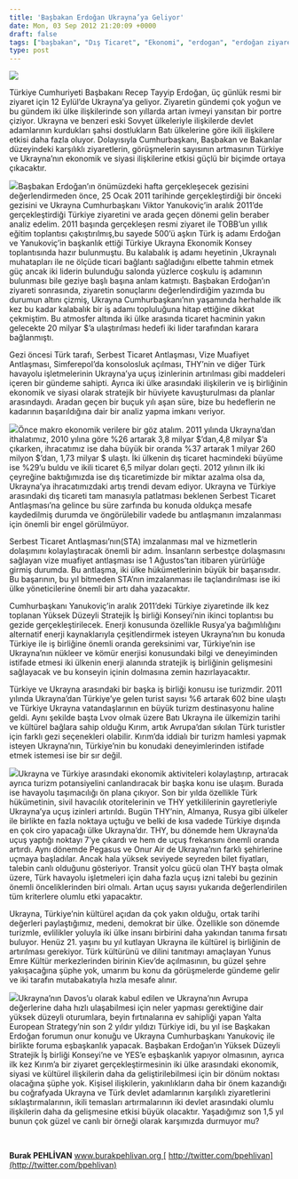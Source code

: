 ```yaml
---
title: 'Başbakan Erdoğan Ukrayna’ya Geliyor'
date: Mon, 03 Sep 2012 21:20:09 +0000
draft: false
tags: ["başbakan", "Dış Ticaret", "Ekonomi", "erdogan", "erdoğan ziyaret", "forum", "ilişki", "iş birliği", "Politika", "Ukrayna", "Ukrayna", "Ukrayna Dış İlişkileri", "Uluslarası İlişkiler", "Yanukoviç", "YES", "Yunus Emre Kiev"]
type: post
---
```


![](https://lh6.googleusercontent.com/-2qJdrWd2R_M/UEUdzfkcEuI/AAAAAAAAAw0/Zl6K3bO33ik/s300/28573.jpg)

Türkiye Cumhuriyeti Başbakanı Recep Tayyip Erdoğan, üç günlük resmi bir ziyaret için 12 Eylül’de Ukrayna’ya geliyor. Ziyaretin gündemi çok yoğun ve bu gündem iki ülke ilişkilerinde son yıllarda artan ivmeyi yansıtan bir portre çiziyor. Ukrayna ve benzeri eski Sovyet ülkeleriyle ilişkilerde devlet adamlarının kurdukları şahsi dostlukların Batı ülkelerine göre ikili ilişkilere etkisi daha fazla oluyor. Dolayısıyla Cumhurbaşkanı, Başbakan ve Bakanlar düzeyindeki karşılıklı ziyaretlerin, görüşmelerin sayısının artmasının Türkiye ve Ukrayna’nın ekonomik ve siyasi ilişkilerine etkisi güçlü bir biçimde ortaya çıkacaktır.

![](https://lh4.googleusercontent.com/-nOypAlLg3CU/UEUdzcOJFYI/AAAAAAAAAw4/TCE8Dsf2oTE/s628/7650.jpg)Başbakan Erdoğan’ın önümüzdeki hafta gerçekleşecek gezisini değerlendirmeden önce, 25 Ocak 2011 tarihinde gerçekleştirdiği bir önceki gezisini ve Ukrayna Cumhurbaşkanı Viktor Yanukoviç’in aralık 2011’de gerçekleştirdiği Türkiye ziyaretini ve arada geçen dönemi gelin beraber analiz edelim. 2011 başında gerçekleşen resmi ziyaret ile TOBB’un yıllık eğitim toplantısı çakıştırılmış,bu sayede 500’ü aşkın Türk iş adamı Erdoğan ve Yanukoviç’in başkanlık ettiği Türkiye Ukrayna Ekonomik Konsey toplantısında hazır bulunmuştu. Bu kalabalık iş adamı heyetinin ,Ukraynalı muhatapları ile ne ölçüde ticari bağlantı sağladığını elbette tahmin etmek güç ancak iki liderin bulunduğu salonda yüzlerce coşkulu iş adamının bulunması bile geziye başlı başına anlam katmıştı. Başbakan Erdoğan’ın ziyareti sonrasında, ziyaretin sonuçlarını değerlendirdiğim yazımda bu durumun altını çizmiş, Ukrayna Cumhurbaşkanı’nın yaşamında herhalde ilk kez bu kadar kalabalık bir iş adamı topluluğuna hitap ettiğine dikkat çekmiştim. Bu atmosfer altında iki ülke arasında ticaret hacminin yakın gelecekte 20 milyar $’a ulaştırılması hedefi iki lider tarafından karara bağlanmıştı.

Gezi öncesi Türk tarafı, Serbest Ticaret Antlaşması, Vize Muafiyet Antlaşması, Simferepol’da konsolosluk açılması, THY’nin ve diğer Türk havayolu işletmelerinin Ukrayna’ya uçuş izinlerinin artırılması gibi maddeleri içeren bir gündeme sahipti. Ayrıca iki ülke arasındaki ilişkilerin ve iş birliğinin ekonomik ve siyasi olarak stratejik bir hüviyete kavuşturulması da planlar arasındaydı. Aradan geçen bir buçuk yılı aşan süre, bize bu hedeflerin ne kadarının başarıldığına dair bir analiz yapma imkanı veriyor.

![](https://lh3.googleusercontent.com/-gpvYRP_EvAU/UEUd0UjxWUI/AAAAAAAAAxE/_rdt5eC7BvM/s300/ArticleIcon_20744.jpg)Önce makro ekonomik verilere bir göz atalım. 2011 yılında Ukrayna’dan ithalatımız, 2010 yılına göre %26 artarak 3,8 milyar $’dan,4,8 milyar $’a çıkarken, ihracatımız ise daha büyük bir oranda %37 artarak 1 milyar 260 milyon $’dan, 1,73 milyar $ ulaştı. İki ülkenin dış ticaret hacmindeki büyüme ise %29’u buldu ve ikili ticaret 6,5 milyar doları geçti. 2012 yılının ilk iki çeyreğine baktığımızda ise dış ticaretimizde bir miktar azalma olsa da, Ukrayna’ya ihracatımızdaki artış trendi devam ediyor. Ukrayna ve Türkiye arasındaki dış ticareti tam manasıyla patlatması beklenen Serbest Ticaret Antlaşması’na gelince bu süre zarfında bu konuda oldukça mesafe kaydedilmiş durumda ve öngörülebilir vadede bu antlaşmanın imzalanması için önemli bir engel görülmüyor.

Serbest Ticaret Antlaşması’nın(STA) imzalanması mal ve hizmetlerin dolaşımını kolaylaştıracak önemli bir adım. İnsanların serbestçe dolaşmasını sağlayan vize muafiyet antlaşması ise 1 Ağustos’tan itibaren yürürlüğe girmiş durumda. Bu antlaşma, iki ülke hükümetlerinin büyük bir başarısıdır. Bu başarının, bu yıl bitmeden STA’nın imzalanması ile taçlandırılması ise iki ülke yöneticilerine önemli bir artı daha yazacaktır.

Cumhurbaşkanı Yanukoviç’in aralık 2011’deki Türkiye ziyaretinde ilk kez toplanan Yüksek Düzeyli Stratejik İş birliği Konseyi’nin ikinci toplantısı bu gezide gerçekleştirilecek. Enerji konusunda özellikle Rusya’ya bağımlılığını alternatif enerji kaynaklarıyla çeşitlendirmek isteyen Ukrayna’nın bu konuda Türkiye ile iş birliğine önemli oranda gereksinimi var, Türkiye’nin ise Ukrayna’nın nükleer ve kömür enerjisi konusundaki bilgi ve deneyiminden istifade etmesi iki ülkenin enerji alanında stratejik iş birliğinin gelişmesini sağlayacak ve bu konseyin içinin dolmasına zemin hazırlayacaktır.

Türkiye ve Ukrayna arasındaki bir başka iş birliği konusu ise turizmdir. 2011 yılında Ukrayna’dan Türkiye’ye gelen turist sayısı %6 artarak 602 bine ulaştı ve Türkiye Ukrayna vatandaşlarının en büyük turizm destinasyonu haline geldi. Aynı şekilde başta Lvov olmak üzere Batı Ukrayna ile ülkemizin tarihi ve kültürel bağlara sahip olduğu Kırım, artık Avrupa’dan sıkılan Türk turistler için farklı gezi seçenekleri olabilir. Kırım’da iddialı bir turizm hamlesi yapmak isteyen Ukrayna’nın, Türkiye’nin bu konudaki deneyimlerinden istifade etmek istemesi ise bir sır değil.

![](https://lh4.googleusercontent.com/-binTvpsE-OI/UEUd03lSSUI/AAAAAAAAAxQ/5k05LlRl7MA/s450/default.jpg)Ukrayna ve Türkiye arasındaki ekonomik aktiviteleri kolaylaştırıp, artıracak ayrıca turizm potansiyelini canlandıracak bir başka konu ise ulaşım. Burada ise havayolu taşımacılığı ön plana çıkıyor. Son bir yılda özellikle Türk hükümetinin, sivil havacılık otoritelerinin ve THY yetkililerinin gayretleriyle Ukrayna’ya uçuş izinleri artırıldı. Bugün THY’nin, Almanya, Rusya gibi ülkeler ile birlikte en fazla noktaya uçtuğu ve belki de kısa vadede Türkiye dışında en çok ciro yapacağı ülke Ukrayna’dır. THY, bu dönemde hem Ukrayna’da uçuş yaptığı noktayı 7’ye çıkardı ve hem de uçuş frekansını önemli oranda artırdı. Aynı dönemde Pegasus ve Onur Air de Ukrayna’nın farklı şehirlerine uçmaya başladılar. Ancak hala yüksek seviyede seyreden bilet fiyatları, talebin canlı olduğunu gösteriyor. Transit yolcu gücü olan THY başta olmak üzere, Türk havayolu işletmeleri için daha fazla uçuş izni talebi bu gezinin önemli önceliklerinden biri olmalı. Artan uçuş sayısı yukarıda değerlendirilen tüm kriterlere olumlu etki yapacaktır.

Ukrayna, Türkiye’nin kültürel açıdan da çok yakın olduğu, ortak tarihi değerleri paylaştığımız, medeni, demokrat bir ülke. Özellikle son dönemde turizmle, evlilikler yoluyla iki ülke insanı birbirini daha yakından tanıma fırsatı buluyor. Henüz 21. yaşını bu yıl kutlayan Ukrayna ile kültürel iş birliğinin de artırılması gerekiyor. Türk kültürünü ve dilini tanıtmayı amaçlayan Yunus Emre Kültür merkezlerinden birinin Kiev’de açılmasının, bu güzel şehre yakışacağına şüphe yok, umarım bu konu da görüşmelerde gündeme gelir ve iki tarafın mutabakatıyla hızla mesafe alınır.

![](https://lh5.googleusercontent.com/--mpfcXVwJok/UEUd1FjKNDI/AAAAAAAAAxc/wq289Wub7f4/s344/visa-cancellation1.png)Ukrayna’nın Davos’u olarak kabul edilen ve Ukrayna’nın Avrupa değerlerine daha hızlı ulaşabilmesi için neler yapması gerektiğine dair yüksek düzeyli oturumlara, beyin fırtınalarına ev sahipliği yapan Yalta European Strategy’nin son 2 yıldır yıldızı Türkiye idi, bu yıl ise Başkakan Erdoğan forumun onur konuğu ve Ukrayna Cumhurbaşkanı Yanukoviç ile birlikte foruma eşbaşkanlık yapacak. Başbakan Erdoğan’ın Yüksek Düzeyli Stratejik İş birliği Konseyi’ne ve YES’e eşbaşkanlık yapıyor olmasının, ayrıca ilk kez Kırım’a bir ziyaret gerçekleştirmesinin iki ülke arasındaki ekonomik, siyasi ve kültürel ilişkilerin daha da geliştirilebilmesi için bir dönüm noktası olacağına şüphe yok. Kişisel ilişkilerin, yakınlıkların daha bir önem kazandığı bu coğrafyada Ukrayna ve Türk devlet adamlarının karşılıklı ziyaretlerini sıklaştırmalarının, ikili temasları artırmalarının iki devlet arasındaki olumlu ilişkilerin daha da gelişmesine etkisi büyük olacaktır. Yaşadığımız son 1,5 yıl bunun çok güzel ve canlı bir örneği olarak karşımızda durmuyor mu?

 

**Burak PEHLİVAN**
[ www.burakpehlivan.org
](http://www.burakpehlivan.org)[ http://twitter.com/bpehlivan](http://twitter.com/bpehlivan)